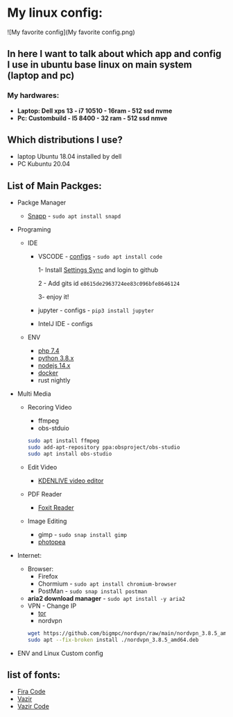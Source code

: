# My linux config:

![My favorite config](My favorite config.png)

In here I want to talk about which app and config I use in ubuntu base linux on main system (laptop and pc)
---
### My hardwares:
- **Laptop: Dell xps 13 - i7 10510 - 16ram - 512 ssd nvme**
- **Pc: Custombuild - I5 8400 - 32 ram - 512 ssd nmve**

## Which distributions I use?
- laptop Ubuntu 18.04 installed by dell
- PC Kubuntu 20.04 

## List of Main Packges:
- Packge Manager
  - [Snapp](https://snapcraft.io/) - `sudo apt install snapd`
- Programing
  - IDE
    - VSCODE - [configs](https://gist.github.com/bigmpc/e8615de2963724ee83c096bfe8646124) - `sudo apt install code`

      1- Install [Settings Sync](https://marketplace.visualstudio.com/items?itemName=Shan.code-settings-sync) and login to github
      
      2 - Add gits id `e8615de2963724ee83c096bfe8646124`
      
      3- enjoy it!
    - jupyter - configs - `pip3 install jupyter`
    - IntelJ IDE - configs
    
  - ENV
     - [php 7.4](https://github.com/bigmpc/bigmpc/blob/main/Ubuntu/programing/php.md)
     - [python 3.8.x](https://github.com/bigmpc/bigmpc/blob/main/Ubuntu/programing/python.md)
     - [nodejs 14.x](https://www.digitalocean.com/community/tutorials/how-to-install-node-js-on-ubuntu-20-04)
     - [docker](https://docs.docker.com/engine/install/ubuntu/#install-using-the-convenience-script)
     - rust nightly
     
 
- Multi Media
  - Recoring Video
    - ffmpeg
    - obs-stduio
    ```bash 
    sudo apt install ffmpeg
    sudo add-apt-repository ppa:obsproject/obs-studio
    sudo apt install obs-studio
    ```
   
  - Edit Video
    - [KDENLIVE video editor](https://kdenlive.org/en/)
  - PDF Reader
    - [Foxit Reader](https://linuxhint.com/install_foxit_reader_ubuntu/)
    
  - Image Editing
    - gimp - `sudo snap install gimp`
    - [photopea](https://www.photopea.com/)
  
- Internet:
  - Browser:
    - Firefox
    - Chormium - `sudo apt install chromium-browser`
    - PostMan - `sudo snap install postman`
  - **aria2 download manager** - `sudo apt install -y aria2`
  - VPN - Change IP
    - [tor](https://molaei.org/tor-ubuntu/)
    - nordvpn
    ```bash 
    wget https://github.com/bigmpc/nordvpn/raw/main/nordvpn_3.8.5_amd64.deb
    sudo apt --fix-broken install ./nordvpn_3.8.5_amd64.deb
    ```


- ENV and Linux Custom config
  
 

## list of fonts:
 - [Fira Code](https://github.com/tonsky/FiraCode)
 - [Vazir](https://rastikerdar.github.io/vazir-font/)
 - [Vazir Code](https://rastikerdar.github.io/vazir-code-font/)
